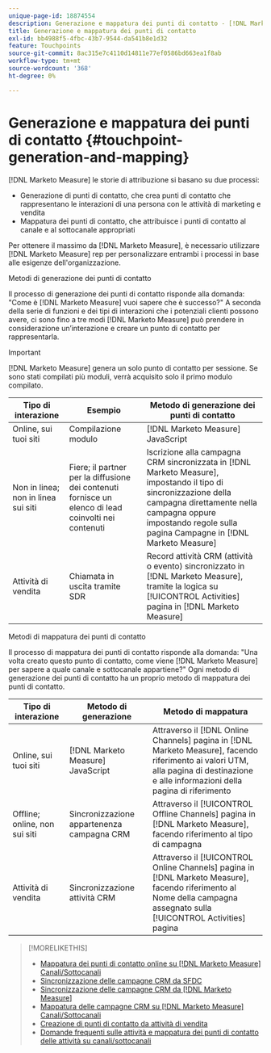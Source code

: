 ```yaml
---
unique-page-id: 18874554
description: Generazione e mappatura dei punti di contatto - [!DNL Marketo Measure] - Documentazione del prodotto
title: Generazione e mappatura dei punti di contatto
exl-id: bb4988f5-4fbc-43b7-9544-da541b8e1d32
feature: Touchpoints
source-git-commit: 8ac315e7c4110d14811e77ef0586bd663ea1f8ab
workflow-type: tm+mt
source-wordcount: '368'
ht-degree: 0%

---
```


# Generazione e mappatura dei punti di contatto {#touchpoint-generation-and-mapping}

[!DNL Marketo Measure] le storie di attribuzione si basano su due processi:

* Generazione di punti di contatto, che crea punti di contatto che rappresentano le interazioni di una persona con le attività di marketing e vendita
* Mappatura dei punti di contatto, che attribuisce i punti di contatto al canale e al sottocanale appropriati

Per ottenere il massimo da [!DNL Marketo Measure], è necessario utilizzare [!DNL Marketo Measure] rep per personalizzare entrambi i processi in base alle esigenze dell&#39;organizzazione.

Metodi di generazione dei punti di contatto

Il processo di generazione dei punti di contatto risponde alla domanda: &quot;Come è [!DNL Marketo Measure] vuoi sapere che è successo?&quot; A seconda della serie di funzioni e dei tipi di interazioni che i potenziali clienti possono avere, ci sono fino a tre modi [!DNL Marketo Measure] può prendere in considerazione un’interazione e creare un punto di contatto per rappresentarla.

>[!IMPORTANT]
>
>[!DNL Marketo Measure] genera un solo punto di contatto per sessione. Se sono stati compilati più moduli, verrà acquisito solo il primo modulo compilato.

| **Tipo di interazione** | **Esempio** | **Metodo di generazione dei punti di contatto** |
|---|---|---|
| Online, sui tuoi siti | Compilazione modulo | [!DNL Marketo Measure] JavaScript |
| Non in linea; non in linea sui siti | Fiere; il partner per la diffusione dei contenuti fornisce un elenco di lead coinvolti nei contenuti | Iscrizione alla campagna CRM sincronizzata in [!DNL Marketo Measure], impostando il tipo di sincronizzazione della campagna direttamente nella campagna oppure impostando regole sulla pagina Campagne in [!DNL Marketo Measure] |
| Attività di vendita | Chiamata in uscita tramite SDR | Record attività CRM (attività o evento) sincronizzato in [!DNL Marketo Measure], tramite la logica su [!UICONTROL Activities] pagina in [!DNL Marketo Measure] |

Metodi di mappatura dei punti di contatto

Il processo di mappatura dei punti di contatto risponde alla domanda: &quot;Una volta creato questo punto di contatto, come viene [!DNL Marketo Measure] per sapere a quale canale e sottocanale appartiene?&quot; Ogni metodo di generazione dei punti di contatto ha un proprio metodo di mappatura dei punti di contatto.

| **Tipo di interazione** | **Metodo di generazione** | **Metodo di mappatura** |
|---|---|---|
| Online, sui tuoi siti | [!DNL Marketo Measure] JavaScript | Attraverso il [!DNL Online Channels] pagina in [!DNL Marketo Measure], facendo riferimento ai valori UTM, alla pagina di destinazione e alle informazioni della pagina di riferimento |
| Offline; online, non sui siti | Sincronizzazione appartenenza campagna CRM | Attraverso il [!UICONTROL Offline Channels] pagina in [!DNL Marketo Measure], facendo riferimento al tipo di campagna |
| Attività di vendita | Sincronizzazione attività CRM | Attraverso il [!UICONTROL Online Channels] pagina in [!DNL Marketo Measure], facendo riferimento al Nome della campagna assegnato sulla [!UICONTROL Activities] pagina |

>[!MORELIKETHIS]
>
>* [Mappatura dei punti di contatto online su [!DNL Marketo Measure] Canali/Sottocanali](/help/channel-tracking-and-setup/online-channels/online-custom-channel-setup.md)
>* [Sincronizzazione delle campagne CRM da SFDC](/help/channel-tracking-and-setup/offline-channels/syncing-offline-campaigns.md)
>* [Sincronizzazione delle campagne CRM da [!DNL Marketo Measure]](/help/channel-tracking-and-setup/offline-channels/custom-campaign-sync.md)
>* [Mappatura delle campagne CRM su [!DNL Marketo Measure] Canali/Sottocanali](/help/channel-tracking-and-setup/offline-channels/offline-custom-channel-setup.md)
>* [Creazione di punti di contatto da attività di vendita](/help/advanced-marketo-measure-features/activities-attribution/salesforce-activities-attribution.md)
>* [Domande frequenti sulle attività e mappatura dei punti di contatto delle attività su canali/sottocanali](/help/advanced-marketo-measure-features/activities-attribution/activities-attribution-faq.md)

